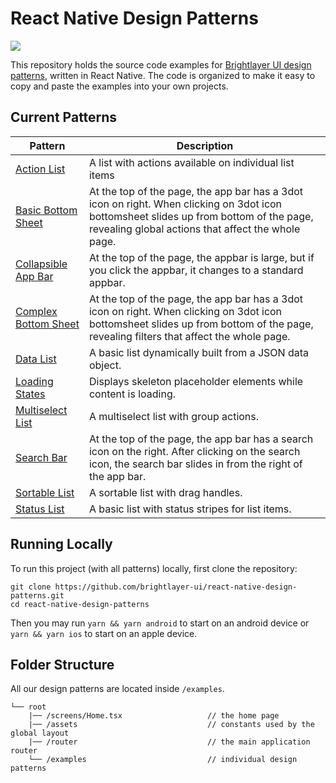 # React Native Design Patterns

[![](https://img.shields.io/circleci/project/github/brightlayer-ui/react-native-design-patterns/master.svg?style=flat)](https://circleci.com/gh/brightlayer-ui/react-native-design-patterns/tree/master)

This repository holds the source code examples for [Brightlayer UI design patterns](https://brightlayer-ui.github.io/patterns), written in React Native. The code is organized to make it easy to copy and paste the examples into your own projects.

## Current Patterns

| Pattern                                                                        | Description                                                                                                                                                                                  |
| ------------------------------------------------------------------------------ | -------------------------------------------------------------------------------------------------------------------------------------------------------------------------------------------- |
| [Action List](https://brightlayer-ui.github.io/patterns/lists)                         | A list with actions available on individual list items                                                                                                                                       |
| [Basic Bottom Sheet](https://brightlayer-ui.github.io/patterns/overlay)                | At the top of the page, the app bar has a 3dot icon on right. When clicking on 3dot icon bottomsheet slides up from bottom of the page, revealing global actions that affect the whole page. |
| [Collapsible App Bar](https://brightlayer-ui.github.io/patterns/appbar)                | At the top of the page, the appbar is large, but if you click the appbar, it changes to a standard appbar.                                                                                   |
| [Complex Bottom Sheet](https://brightlayer-ui.github.io/patterns/overlay)              | At the top of the page, the app bar has a 3dot icon on right. When clicking on 3dot icon bottomsheet slides up from bottom of the page, revealing filters that affect the whole page.        |
| [Data List](https://brightlayer-ui.github.io/patterns/lists)                           | A basic list dynamically built from a JSON data object.                                                                                                                                      |
| [Loading States](https://brightlayer-ui.github.io/patterns/empty-states)               | Displays skeleton placeholder elements while content is loading.                                                                                                                             |
| [Multiselect List](https://brightlayer-ui.github.io/patterns/lists)                    | A multiselect list with group actions.                                                                                                                                                       |
| [Search Bar](https://brightlayer-ui.github.io/patterns/appbar)                         | At the top of the page, the app bar has a search icon on the right. After clicking on the search icon, the search bar slides in from the right of the app bar.                               |
| [Sortable List](https://brightlayer-ui.github.io/patterns/lists)                       | A sortable list with drag handles.                                                                                                                                                           |
| [Status List](https://brightlayer-ui.github.io/patterns/lists)                         | A basic list with status stripes for list items.                                                                                                                                             |

## Running Locally

To run this project (with all patterns) locally, first clone the repository:

```
git clone https://github.com/brightlayer-ui/react-native-design-patterns.git
cd react-native-design-patterns
```

Then you may run `yarn && yarn android` to start on an android device or `yarn && yarn ios` to start on an apple device.

## Folder Structure

All our design patterns are located inside `/examples`.

```
└── root
    |── /screens/Home.tsx                   // the home page
    |── /assets                             // constants used by the global layout
    |── /router                             // the main application router
    └── /examples                           // individual design patterns
```
